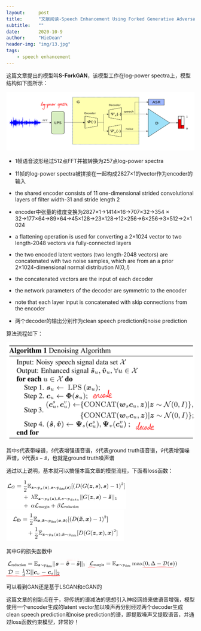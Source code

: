 ```yaml
---
layout:     post
title:      "文献阅读-Speech Enhancement Using Forked Generative Adversarial Networks with Spectral Subtraction "
subtitle:   ""
date:       2020-10-9
author:     "HieDean"
header-img: "img/13.jpg"
tags:
    - speech enhancement 
---
```


<head>
    <script src="https://cdn.mathjax.org/mathjax/latest/MathJax.js?config=TeX-AMS-MML_HTMLorMML" type="text/javascript"></script>
    <script type="text/x-mathjax-config">
        MathJax.Hub.Config({
            tex2jax: {
            skipTags: ['script', 'noscript', 'style', 'textarea', 'pre'],
            inlineMath: [['$','$']]
            }
        });
    </script>
</head>

这篇文章提出的模型叫**S-ForkGAN**，该模型工作在log-power spectra上，模型结构如下图所示：

<img src="../img/文献阅读/Speech-Enhancement-Using-Forked-Generative-Adversarial-Networks-with-Spectral-Subtraction-1.png" alt="image-20201009195719749" style="zoom:50%;" />

* 1帧语音波形经过512点FFT并被转换为257点log-power spectra

* 11帧的log-power spectra被拼接在一起构成2827$\times$1的vector作为encoder的输入

* the shared encoder consists of 11 one-dimensional strided convolutional layers of filter width-31 and stride length 2

* encoder中张量的维度变换为2827$\times$1$\rightarrow$1414$\times$16$\rightarrow$707$\times$32$\rightarrow$354 × 32$\rightarrow$177$\times$64$\rightarrow$89$\times$64$\rightarrow$45$\times$128$\rightarrow$23$\times$128$\rightarrow$12$\times$256$\rightarrow$6$\times$256$\rightarrow$3$\times$512$\rightarrow$2$\times$1024

* a flattening operation is used for converting a 2$\times$1024 vector to two length-2048 vectors via fully-connected layers
* the two encoded latent vectors (two length-2048 vectors) are concatenated with two noise samples, which are from an a prior 2$\times$1024-dimensional normal distribution $N(0, I)$
* the concatenated vectors are the input of each decoder
* the network parameters of the decoder are symmetric to the encoder
* note that each layer input is concatenated with skip connections from the encoder
* 两个decoder的输出分别作为clean speech prediction和noise prediction

算法流程如下：

<img src="../img/文献阅读/Speech-Enhancement-Using-Forked-Generative-Adversarial-Networks-with-Spectral-Subtraction-2.png" alt="image-20201009201630877" style="zoom: 50%;" />

其中$s$代表带噪谱，$\hat{s}$代表增强语音谱，$\tilde{s}$代表ground truth语音谱，$\hat{v}$代表增强噪声谱，$\tilde{v}$代表$s-\tilde{s}$，也就是ground truth噪声谱

通过以上说明，基本就可以搞懂本篇文章的模型流程，下面看loss函数：

<img src="../img/文献阅读/Speech-Enhancement-Using-Forked-Generative-Adversarial-Networks-with-Spectral-Subtraction-3.png" alt="image-20201009204022456" style="zoom:33%;" />

<img src="../img/文献阅读/Speech-Enhancement-Using-Forked-Generative-Adversarial-Networks-with-Spectral-Subtraction-4.png" alt="image-20201009203948369" style="zoom: 33%;" />

其中G的损失函数中

<img src="../img/文献阅读/Speech-Enhancement-Using-Forked-Generative-Adversarial-Networks-with-Spectral-Subtraction-5.png" alt="image-20201009204122676" style="zoom:33%;" />

<img src="../img/文献阅读/Speech-Enhancement-Using-Forked-Generative-Adversarial-Networks-with-Spectral-Subtraction-6.png" alt="image-20201009204143404" style="zoom:33%;" />

<img src="../img/文献阅读/Speech-Enhancement-Using-Forked-Generative-Adversarial-Networks-with-Spectral-Subtraction-7.png" alt="image-20201009204219128" style="zoom:33%;" />

可以看到GAN还是基于LSGAN和cGAN的

这篇文章的创新点在于，将传统的谱减法的思想引入神经网络来做语音增强，模型使用一个encoder生成的latent vector加以噪声再分别经过两个decoder生成clean speech prediction和noise prediction的谱，即提取噪声又提取语音，并通过loss函数约束模型，非常妙！
